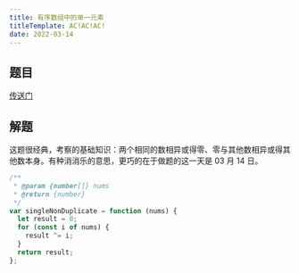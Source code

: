 ```yaml
---
title: 有序数组中的单一元素
titleTemplate: AC!AC!AC!
date: 2022-03-14
---
```


## 题目

[传送门](https://leetcode-cn.com/problems/single-element-in-a-sorted-array/)

## 解题

这题很经典，考察的基础知识：两个相同的数相异或得零、零与其他数相异或得其他数本身。有种消消乐的意思，更巧的在于做题的这一天是 03 月 14 日。

```js
/**
 * @param {number[]} nums
 * @return {number}
 */
var singleNonDuplicate = function (nums) {
  let result = 0;
  for (const i of nums) {
    result ^= i;
  }
  return result;
};
```
